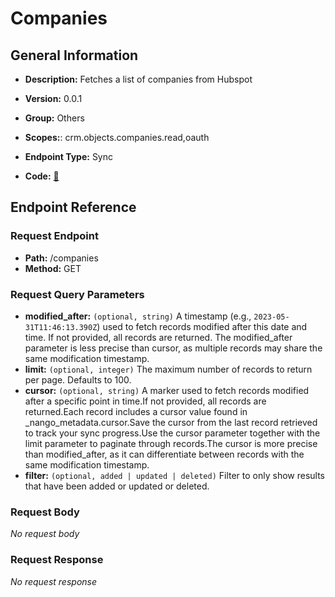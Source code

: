 # Companies

## General Information

- **Description:** Fetches a list of companies from Hubspot

- **Version:** 0.0.1
- **Group:** Others
- **Scopes:**: crm.objects.companies.read,oauth
- **Endpoint Type:** Sync
- **Code:** [🔗](https://github.com/NangoHQ/integration-templates/tree/main/integrations/hubspot/syncs/companies.ts)

## Endpoint Reference

### Request Endpoint

- **Path:** /companies
- **Method:** GET

### Request Query Parameters

- **modified_after:** `(optional, string)` A timestamp (e.g., `2023-05-31T11:46:13.390Z`) used to fetch records modified after this date and time. If not provided, all records are returned. The modified_after parameter is less precise than cursor, as multiple records may share the same modification timestamp.
- **limit:** `(optional, integer)` The maximum number of records to return per page. Defaults to 100.
- **cursor:** `(optional, string)` A marker used to fetch records modified after a specific point in time.If not provided, all records are returned.Each record includes a cursor value found in _nango_metadata.cursor.Save the cursor from the last record retrieved to track your sync progress.Use the cursor parameter together with the limit parameter to paginate through records.The cursor is more precise than modified_after, as it can differentiate between records with the same modification timestamp.
- **filter:** `(optional, added | updated | deleted)` Filter to only show results that have been added or updated or deleted.

### Request Body

_No request body_

### Request Response

_No request response_
